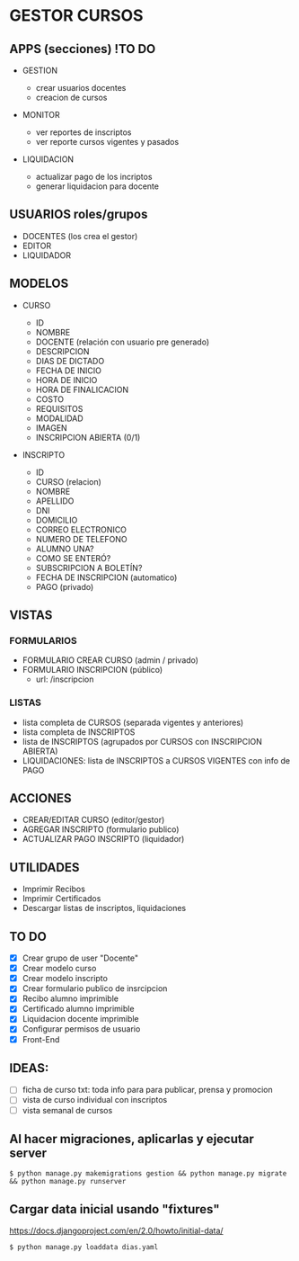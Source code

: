
# GESTOR CURSOS
## APPS (secciones) !TO DO
- GESTION
  - crear usuarios docentes
  - creacion de cursos 

- MONITOR 
  - ver reportes de inscriptos
  - ver reporte cursos vigentes y pasados 

- LIQUIDACION
  - actualizar pago de los incriptos
  - generar liquidacion para docente

## USUARIOS roles/grupos 
* DOCENTES (los crea el gestor) 
* EDITOR
* LIQUIDADOR

## MODELOS

* CURSO
  - ID 
  - NOMBRE
  - DOCENTE (relación con usuario pre generado)
  - DESCRIPCION
  - DIAS DE DICTADO
  - FECHA DE INICIO
  - HORA DE INICIO
  - HORA DE FINALICACION
  - COSTO
  - REQUISITOS
  - MODALIDAD 
  - IMAGEN
  - INSCRIPCION ABIERTA (0/1) 

* INSCRIPTO
  - ID 
  - CURSO (relacion)
  - NOMBRE
  - APELLIDO
  - DNI
  - DOMICILIO
  - CORREO ELECTRONICO
  - NUMERO DE TELEFONO
  - ALUMNO UNA?
  - COMO SE ENTERÓ?
  - SUBSCRIPCION A BOLETÍN?
  - FECHA DE INSCRIPCION (automatico)
  - PAGO (privado)


## VISTAS
### FORMULARIOS
* FORMULARIO CREAR CURSO (admin / privado)
* FORMULARIO INSCRIPCION (público)
  - url: /inscripcion

### LISTAS
* lista completa de CURSOS (separada vigentes y anteriores)
* lista completa de INSCRIPTOS 
* lista de INSCRIPTOS (agrupados por CURSOS con INSCRIPCION ABIERTA)
* LIQUIDACIONES: lista de INSCRIPTOS a CURSOS VIGENTES con info de PAGO 

## ACCIONES
* CREAR/EDITAR CURSO (editor/gestor)
* AGREGAR INSCRIPTO (formulario publico)
* ACTUALIZAR PAGO INSCRIPTO (liquidador)

## UTILIDADES
* Imprimir Recibos
* Imprimir Certificados
* Descargar listas de inscriptos, liquidaciones

## TO DO
- [x] Crear grupo de user "Docente"
- [x] Crear modelo curso
- [x] Crear modelo inscripto
- [x] Crear formulario publico de insrcipcion
- [x] Recibo alumno imprimible 
- [x] Certificado alumno imprimible 
- [x] Liquidacion docente imprimible 
- [x] Configurar permisos de usuario
- [x] Front-End 

## IDEAS:
- [ ] ficha de curso txt: toda info para para publicar, prensa y promocion
- [ ] vista de curso individual con inscriptos 
- [ ] vista semanal de cursos
## Al hacer migraciones, aplicarlas y ejecutar server
```
$ python manage.py makemigrations gestion && python manage.py migrate && python manage.py runserver
```

## Cargar data inicial usando "fixtures"

https://docs.djangoproject.com/en/2.0/howto/initial-data/

```
$ python manage.py loaddata dias.yaml
```
